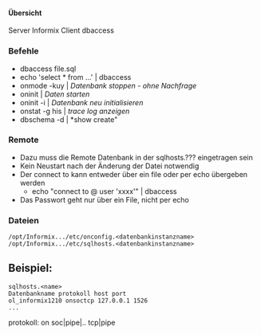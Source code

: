 #### Übersicht

Server
  Informix
Client
  dbaccess
  
  
### Befehle

- dbaccess <datenbank> file.sql
- echo 'select * from ...' | dbaccess <datenbank>
- onmode -kuy   | *Datenbank stoppen - ohne Nachfrage*
- oninit        | *Daten starten*
- oninit -i     | *Datenbank neu initialisieren*
- onstat -g his | *trace log anzeigen*
- dbschema -d <databank> | *show create" 


### Remote
 - Dazu muss die Remote Datenbank in der sqlhosts.??? eingetragen sein
 - Kein Neustart nach der Änderung der Datei notwendig
 - Der connect to kann entweder über ein file oder per echo übergeben werden
    - echo "connect to @<datenbank im sqlhosts file> user 'xxxx'" | dbaccess <datenbank>
 - Das Passwort geht nur über ein File, nicht per echo



### Dateien
```
/opt/Informix.../etc/onconfig.<datenbankinstanzname>
/opt/Informix.../etc/sqlhosts.<datenbankinstanzname>
``` 

## Beispiel:
```
sqlhosts.<name>
Datenbankname protokoll host port
ol_informix1210 onsoctcp 127.0.0.1 1526
...
``` 

protokoll:
on
soc|pipe|..
tcp|pipe
